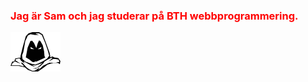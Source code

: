 

<h3 style="color:red">Jag är Sam och jag studerar på BTH webbprogrammering. </h3>

<img src="img/masked_man_2.png" style="width: 80px">
